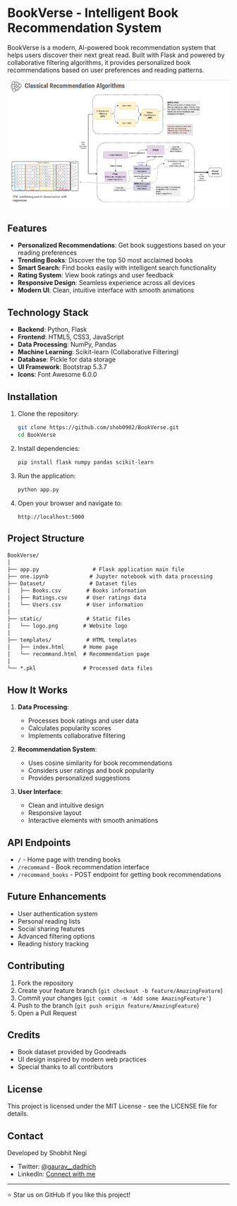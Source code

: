 # BookVerse - Intelligent Book Recommendation System

BookVerse is a modern, AI-powered book recommendation system that helps users discover their next great read. Built with Flask and powered by collaborative filtering algorithms, it provides personalized book recommendations based on user preferences and reading patterns.

![BookVerse Interface](Dataset/classicRec.png)

## Features

- **Personalized Recommendations**: Get book suggestions based on your reading preferences
- **Trending Books**: Discover the top 50 most acclaimed books
- **Smart Search**: Find books easily with intelligent search functionality
- **Rating System**: View book ratings and user feedback
- **Responsive Design**: Seamless experience across all devices
- **Modern UI**: Clean, intuitive interface with smooth animations

## Technology Stack

- **Backend**: Python, Flask
- **Frontend**: HTML5, CSS3, JavaScript
- **Data Processing**: NumPy, Pandas
- **Machine Learning**: Scikit-learn (Collaborative Filtering)
- **Database**: Pickle for data storage
- **UI Framework**: Bootstrap 5.3.7
- **Icons**: Font Awesome 6.0.0

## Installation

1. Clone the repository:
   ```bash
   git clone https://github.com/shob0902/BookVerse.git
   cd BookVerse
   ```

2. Install dependencies:
   ```bash
   pip install flask numpy pandas scikit-learn
   ```

3. Run the application:
   ```bash
   python app.py
   ```

4. Open your browser and navigate to:
   ```
   http://localhost:5000
   ```

## Project Structure

```
BookVerse/
│
├── app.py                 # Flask application main file
├── one.ipynb             # Jupyter notebook with data processing
├── Dataset/              # Dataset files
│   ├── Books.csv        # Books information
│   ├── Ratings.csv      # User ratings data
│   └── Users.csv        # User information
│
├── static/              # Static files
│   └── logo.png        # Website logo
│
├── templates/           # HTML templates
│   ├── index.html      # Home page
│   └── recommand.html  # Recommendation page
│
└── *.pkl               # Processed data files
```

## How It Works

1. **Data Processing**:
   - Processes book ratings and user data
   - Calculates popularity scores
   - Implements collaborative filtering

2. **Recommendation System**:
   - Uses cosine similarity for book recommendations
   - Considers user ratings and book popularity
   - Provides personalized suggestions

3. **User Interface**:
   - Clean and intuitive design
   - Responsive layout
   - Interactive elements with smooth animations

## API Endpoints

- `/` - Home page with trending books
- `/recommand` - Book recommendation interface
- `/recommand_books` - POST endpoint for getting book recommendations

## Future Enhancements

- User authentication system
- Personal reading lists
- Social sharing features
- Advanced filtering options
- Reading history tracking

## Contributing

1. Fork the repository
2. Create your feature branch (`git checkout -b feature/AmazingFeature`)
3. Commit your changes (`git commit -m 'Add some AmazingFeature'`)
4. Push to the branch (`git push origin feature/AmazingFeature`)
5. Open a Pull Request

## Credits

- Book dataset provided by Goodreads
- UI design inspired by modern web practices
- Special thanks to all contributors

## License

This project is licensed under the MIT License - see the LICENSE file for details.

## Contact

Developed by Shobhit Negi
- Twitter: [@gaurav__dadhich](https://x.com/gaurav__dadhich)
- LinkedIn: [Connect with me](https://www.linkedin.com/in/gdadhich-5025aa252)

---

⭐ Star us on GitHub if you like this project!
